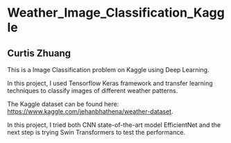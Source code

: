 # Weather_Image_Classification_Kaggle
## Curtis Zhuang
This is a Image Classification problem on Kaggle using Deep Learning. 

In this project, I used Tensorflow Keras framework and transfer learning techniques to classify images of different weather patterns. 

The Kaggle dataset can be found here: https://www.kaggle.com/jehanbhathena/weather-dataset.

In this project, I tried both CNN state-of-the-art model EfficientNet and the next step is trying Swin Transformers to test the performance.
